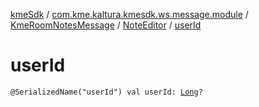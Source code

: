 [kmeSdk](../../../index.md) / [com.kme.kaltura.kmesdk.ws.message.module](../../index.md) / [KmeRoomNotesMessage](../index.md) / [NoteEditor](index.md) / [userId](./user-id.md)

# userId

`@SerializedName("userId") val userId: `[`Long`](https://kotlinlang.org/api/latest/jvm/stdlib/kotlin/-long/index.html)`?`